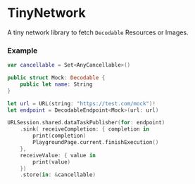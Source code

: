 # TinyNetwork

A  tiny network library to fetch `Decodable` Resources or Images.

### Example

```swift
var cancellable = Set<AnyCancellable>()

public struct Mock: Decodable {
    public let name: String
}

let url = URL(string: "https://test.com/mock")!
let endpoint = DecodableEndpoint<Mock>(url: url)

URLSession.shared.dataTaskPublisher(for: endpoint)
    .sink( receiveCompletion: { completion in
        print(completion)
        PlaygroundPage.current.finishExecution()
    },
    receiveValue: { value in
        print(value)
    })
    .store(in: &cancellable)
```
